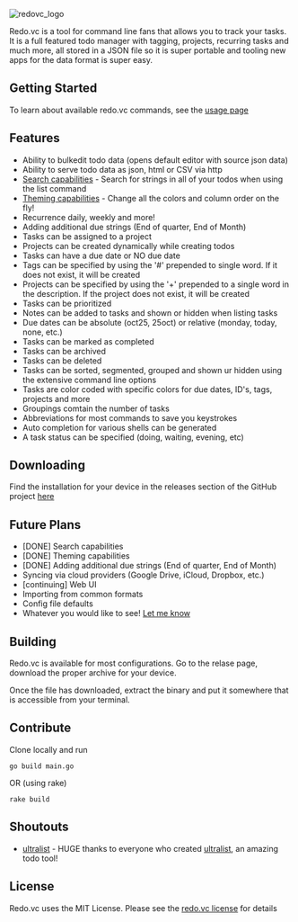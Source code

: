 ![redovc_logo](https://github.com/sottey/redo.vc/assets/8494620/cc081562-3b4f-48f2-88bb-7133676919da)

Redo.vc is a tool for command line fans that allows you to track your tasks. It is a full featured todo manager with tagging, projects, recurring tasks and much more, all stored in a JSON file so it is super portable and tooling new apps for the data format is super easy.

## Getting Started
To learn about available redo.vc commands, see the [usage page](https://redo.vc/usage/)

## Features
* Ability to bulkedit todo data (opens default editor with source json data)
* Ability to serve todo data as json, html or CSV via http
* [Search capabilities](https://redo.vc/commands/list/) - Search for strings in all of your todos when using the list command
* [Theming capabilities](https://redo.vc/theming) - Change all the colors and column order on the fly!
* Recurrence daily, weekly and more!
* Adding additional due strings (End of quarter, End of Month)
* Tasks can be assigned to a project
* Projects can be created dynamically while creating todos
* Tasks can have a due date or NO due date
* Tags can be specified by using the '#' prepended to single word. If it does not exist, it will be created
* Projects can be specified by using the '+' prepended to a single word in the description. If the project does not exist, it will be created
* Tasks can be prioritized
* Notes can be added to tasks and shown or hidden when listing tasks
* Due dates can be absolute (oct25, 25oct) or relative (monday, today, none, etc.)
* Tasks can be marked as completed
* Tasks can be archived
* Tasks can be deleted
* Tasks can be sorted, segmented, grouped and shown ur hidden using the extensive command line options
* Tasks are color coded with specific colors for due dates, ID's, tags, projects and more
* Groupings comtain the number of tasks
* Abbreviations for most commands to save you keystrokes
* Auto completion for various shells can be generated
* A task status can be specified (doing, waiting, evening, etc)

## Downloading
Find the installation for your device in the releases section of the GitHub project [here](https://github.com/sottey/redo.vc/releases)

## Future Plans
* [DONE] Search capabilities
* [DONE] Theming capabilities
* [DONE] Adding additional due strings (End of quarter, End of Month)
* Syncing via cloud providers (Google Drive, iCloud, Dropbox, etc.)
* [continuing] Web UI
* Importing from common formats
* Config file defaults
* Whatever you would like to see! [Let me know](https://github.com/sottey/redo.vc/discussions)


## Building

Redo.vc is available for most configurations. Go to the relase page, download the proper archive for your device. 

Once the file has downloaded, extract the binary and put it somewhere that is accessible from your terminal.

## Contribute

Clone locally and run
```
go build main.go
```

OR (using rake)
```
rake build
```

## Shoutouts

* [ultralist](https://github.com/gammons/ultralist) - HUGE thanks to everyone who created [ultralist](https://github.com/gammons/ultralist), an amazing todo tool!


## License

Redo.vc uses the MIT License. Please see the [redo.vc license](https://github.com/sottey/redo.vc/blob/main/LICENSE) for details
